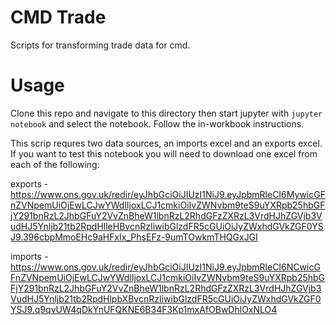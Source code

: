 # CMD Trade

Scripts for transforming trade data for cmd.

# Usage

Clone this repo and navigate to this directory then start jupyter with `jupyter notebook` and select the notebook. Follow the in-workbook instructions.

This scrip requres two data sources, an imports excel and an exports excel. If you want to test this notebook you will need to download one excel from each of the following:

exports - https://www.ons.gov.uk/redir/eyJhbGciOiJIUzI1NiJ9.eyJpbmRleCI6MywicGFnZVNpemUiOjEwLCJwYWdlIjoxLCJ1cmkiOiIvZWNvbm9teS9uYXRpb25hbGFjY291bnRzL2JhbGFuY2VvZnBheW1lbnRzL2RhdGFzZXRzL3VrdHJhZGVjb3VudHJ5Ynljb21tb2RpdHlleHBvcnRzIiwibGlzdFR5cGUiOiJyZWxhdGVkZGF0YSJ9.396cbpMmoEHc9aHFxIx_PhsEFz-9umTOwkmTHQGxJGI

imports - https://www.ons.gov.uk/redir/eyJhbGciOiJIUzI1NiJ9.eyJpbmRleCI6NCwicGFnZVNpemUiOjEwLCJwYWdlIjoxLCJ1cmkiOiIvZWNvbm9teS9uYXRpb25hbGFjY291bnRzL2JhbGFuY2VvZnBheW1lbnRzL2RhdGFzZXRzL3VrdHJhZGVjb3VudHJ5Ynljb21tb2RpdHlpbXBvcnRzIiwibGlzdFR5cGUiOiJyZWxhdGVkZGF0YSJ9.q9qvUW4qDkYnUFQKNE6B34F3Kp1mxAfOBwDhlOxNLO4

